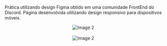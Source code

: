 Prática utilizando design Figma obtido em uma comunidade FrontEnd do Discord.
Página desenvolvida utilizando design responsivo para dispositivos móveis.
<div align="center">
  <img src="https://github.com/brunocmnz/join-community/assets/117315412/588f5903-1362-4d7d-9b16-dacb35a572ed" alt="Image 2"><br><br>
  <img src="https://github.com/brunocmnz/join-community/assets/117315412/b07860e9-37d7-405d-a0bc-d77a4f4200b8" alt="Image 2"><br><br>
</div>

